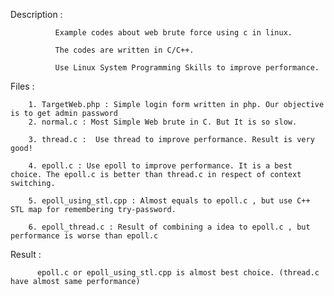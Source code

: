 Description : 

              Example codes about web brute force using c in linux.
              
              The codes are written in C/C++.
              
              Use Linux System Programming Skills to improve performance.

Files :

        1. TargetWeb.php : Simple login form written in php. Our objective is to get admin password
        2. normal.c : Most Simple Web brute in C. But It is so slow. 
        
        3. thread.c :  Use thread to improve performance. Result is very good!
        
        4. epoll.c : Use epoll to improve performance. It is a best choice. The epoll.c is better than thread.c in respect of context switching.
        
        5. epoll_using_stl.cpp : Almost equals to epoll.c , but use C++ STL map for remembering try-password.
        
        6. epoll_thread.c : Result of combining a idea to epoll.c , but performance is worse than epoll.c 

Result : 

          epoll.c or epoll_using_stl.cpp is almost best choice. (thread.c have almost same performance)
          
